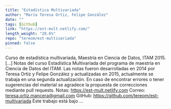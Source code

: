 ```yaml
---
title: "Estadística Multivariada"
author: "María Teresa Ortiz, Felipe González"
date: ""
tags: [Github]
link: "https://est-mult.netlify.com/"
length_weight: "28.6%"
repo: "tereom/est-multivariada"
pinned: false
---
```


Curso de estadística multivariada, Maestría en Ciencia de Datos, ITAM 2015. [...] Notas del curso Estadística Multivariada del programa de maestría en
Ciencia de Datos del ITAM. Las notas fueron desarrolladas en
2014 por Teresa Ortiz y Felipe González y actualizadas en 2015, actualmente
se trabaja en una segunda actualización. En caso de encontrar
errores o tener sugerencias del material se agradece la propuesta de
correcciones mediante pull requests. Notas: https://est-mult.netlify.com
Correo: teresa.ortiz.mancera@gmail.com
GitHub: https://github.com/tereom/est-multivariada Este trabajo está bajo ...
